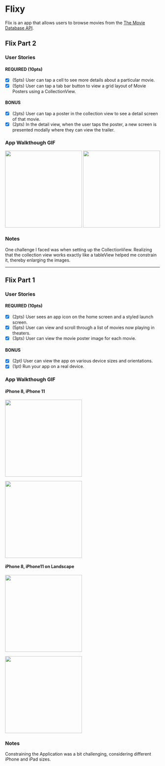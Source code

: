 #  Flixy
Flix is an app that allows users to browse movies from the [The Movie Database API](http://docs.themoviedb.apiary.io/#).


## Flix Part 2

### User Stories

#### REQUIRED (10pts)
- [x] (5pts) User can tap a cell to see more details about a particular movie.
- [x] (5pts) User can tap a tab bar button to view a grid layout of Movie Posters using a CollectionView.

#### BONUS
- [x] (2pts) User can tap a poster in the collection view to see a detail screen of that movie.
- [x] (2pts) In the detail view, when the user taps the poster, a new screen is presented modally where they can view the trailer.

### App Walkthough GIF

<img src="https://user-images.githubusercontent.com/32272045/70370620-d79c7880-188e-11ea-8ddf-95e71f21e03b.gif" width=250> <img src="https://user-images.githubusercontent.com/32272045/70387182-6b417800-1967-11ea-882c-b9d03e1cdaf6.gif" width=250><br>

### Notes
One challenge I faced was when setting up the CollectionView. Realizing that the collection view works exactly like a tableView helped me constrain it, thereby enlarging the images.

---

## Flix Part 1

### User Stories

#### REQUIRED (10pts)
- [x] (2pts) User sees an app icon on the home screen and a styled launch screen.
- [x] (5pts) User can view and scroll through a list of movies now playing in theaters.
- [x] (3pts) User can view the movie poster image for each movie.

#### BONUS
- [x] (2pt) User can view the app on various device sizes and orientations.
- [x] (1pt) Run your app on a real device.

### App Walkthough GIF

#### iPhone 8, iPhone 11
<img src="https://user-images.githubusercontent.com/32272045/69838990-64a25a80-121b-11ea-8a46-55343ec83e07.gif" width=250><br>

<img src='https://user-images.githubusercontent.com/32272045/69839447-345bbb80-121d-11ea-9923-4c826f702669.gif' width=250><br>

#### iPhone 8, iPhone11 on Landscape
<img src='https://user-images.githubusercontent.com/32272045/69839655-117dd700-121e-11ea-9243-6209139e3bdf.gif' width=250><br>

<img src='https://user-images.githubusercontent.com/32272045/69839983-784fc000-121f-11ea-9eeb-2a5c6d4c3adb.gif' width=250><br>

### Notes
Constraining the Application was a bit challenging, considering different iPhone and iPad sizes.
